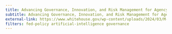 ```yaml
---
title: Advancing Governance, Innovation, and Risk Management for Agency Use of Artificial Intelligence 
subtitle: Advancing Governance, Innovation, and Risk Management for Agency Use of Artificial Intelligence 
external-link: https://www.whitehouse.gov/wp-content/uploads/2024/03/M-24-10-Advancing-Governance-Innovation-and-Risk-Management-for-Agency-Use-of-Artificial-Intelligence.pdf
filters: fed-policy artificial-intelligence governance
---
```

